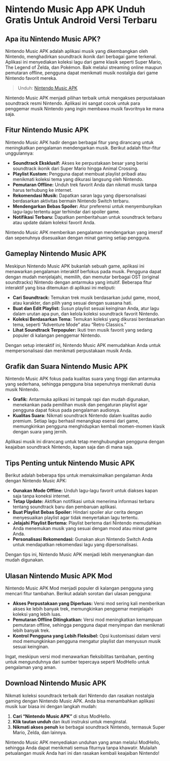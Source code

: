 # Nintendo Music App APK Unduh Gratis Untuk Android Versi Terbaru

## Apa itu Nintendo Music APK?

Nintendo Music APK adalah aplikasi musik yang dikembangkan oleh Nintendo, menghadirkan soundtrack ikonik dari berbagai game terkenal. Aplikasi ini menyediakan koleksi lagu dari game klasik seperti Super Mario, The Legend of Zelda, dan Pokémon. Baik melalui streaming online maupun pemutaran offline, pengguna dapat menikmati musik nostalgia dari game Nintendo favorit mereka.

>Unduh: [Nintendo Music APK](https://dub.sh/nintendo-music-apk)

Nintendo Music APK menjadi pilihan terbaik untuk mengakses perpustakaan soundtrack resmi Nintendo. Aplikasi ini sangat cocok untuk para penggemar musik Nintendo yang ingin membawa musik favoritnya ke mana saja.

## Fitur Nintendo Music APK

Nintendo Music APK hadir dengan berbagai fitur yang dirancang untuk meningkatkan pengalaman mendengarkan musik. Berikut adalah fitur-fitur unggulannya:

- **Soundtrack Eksklusif:** Akses ke perpustakaan besar yang berisi soundtrack ikonik dari Super Mario hingga Animal Crossing.
- **Playlist Kustom:** Pengguna dapat membuat playlist pribadi atau menikmati koleksi tema yang dikurasi langsung oleh Nintendo.
- **Pemutaran Offline:** Unduh trek favorit Anda dan nikmati musik tanpa harus terhubung ke internet.
- **Rekomendasi Musik:** Dapatkan saran lagu yang dipersonalisasi berdasarkan aktivitas bermain Nintendo Switch terbaru.
- **Mendengarkan Bebas Spoiler:** Atur preferensi untuk menyembunyikan lagu-lagu tertentu agar terhindar dari spoiler game.
- **Notifikasi Terbaru:** Dapatkan pemberitahuan untuk soundtrack terbaru atau update dalam koleksi favorit Anda.

Nintendo Music APK memberikan pengalaman mendengarkan yang imersif dan sepenuhnya disesuaikan dengan minat gaming setiap pengguna.

## Gameplay Nintendo Music APK

Meskipun Nintendo Music APK bukanlah sebuah game, aplikasi ini menawarkan pengalaman interaktif berfokus pada musik. Pengguna dapat dengan mudah menjelajahi, memilih, dan memutar berbagai OST (original soundtracks) Nintendo dengan antarmuka yang intuitif. Beberapa fitur interaktif yang bisa ditemukan di aplikasi ini meliputi:

- **Cari Soundtrack:** Temukan trek musik berdasarkan judul game, mood, atau karakter, dan pilih yang sesuai dengan suasana hati.
- **Buat dan Edit Playlist:** Susun playlist sesuai keinginan Anda, atur lagu dalam urutan apa pun, dan kelola koleksi soundtrack favorit Nintendo.
- **Koleksi Berdasarkan Tema:** Temukan koleksi yang dikurasi berdasarkan tema, seperti “Adventure Mode” atau “Retro Classics.”
- **Lihat Soundtrack Terpopuler:** Ikuti tren musik favorit yang sedang populer di kalangan penggemar Nintendo.

Dengan setup interaktif ini, Nintendo Music APK memudahkan Anda untuk mempersonalisasi dan menikmati perpustakaan musik Anda.

## Grafik dan Suara Nintendo Music APK

Nintendo Music APK fokus pada kualitas suara yang tinggi dan antarmuka yang sederhana, sehingga pengguna bisa sepenuhnya menikmati dunia musik Nintendo.

- **Grafik:** Antarmuka aplikasi ini tampak rapi dan mudah digunakan, menekankan pada pemilihan musik dan pengaturan playlist agar pengguna dapat fokus pada pengalaman audionya.
- **Kualitas Suara:** Nikmati soundtrack Nintendo dalam kualitas audio premium. Setiap lagu berhasil menangkap esensi dari game, memungkinkan pengguna menghidupkan kembali momen-momen klasik dengan suara yang jernih.

Aplikasi musik ini dirancang untuk tetap menghubungkan pengguna dengan keajaiban soundtrack Nintendo, kapan saja dan di mana saja.

## Tips Penting untuk Nintendo Music APK

Berikut adalah beberapa tips untuk memaksimalkan pengalaman Anda dengan Nintendo Music APK:

- **Gunakan Mode Offline:** Unduh lagu-lagu favorit untuk diakses kapan saja tanpa koneksi internet.
- **Tetap Update:** Aktifkan notifikasi untuk menerima informasi terbaru tentang soundtrack baru dan pembaruan aplikasi.
- **Buat Playlist Bebas Spoiler:** Hindari spoiler alur cerita dengan menyesuaikan playlist agar tidak menyertakan lagu tertentu.
- **Jelajahi Playlist Bertema:** Playlist bertema dari Nintendo memudahkan Anda menemukan musik yang sesuai dengan mood atau minat game Anda.
- **Personalisasi Rekomendasi:** Gunakan akun Nintendo Switch Anda untuk mendapatkan rekomendasi lagu yang dipersonalisasi.

Dengan tips ini, Nintendo Music APK menjadi lebih menyenangkan dan mudah digunakan.

## Ulasan Nintendo Music APK Mod

Nintendo Music APK Mod menjadi populer di kalangan pengguna yang mencari fitur tambahan. Berikut adalah sorotan dari ulasan pengguna:

- **Akses Perpustakaan yang Diperluas:** Versi mod sering kali memberikan akses ke lebih banyak trek, memungkinkan penggemar menjelajahi koleksi yang lebih luas.
- **Pemutaran Offline Ditingkatkan:** Versi mod meningkatkan kemampuan pemutaran offline, sehingga pengguna dapat menyimpan dan menikmati lebih banyak trek.
- **Kontrol Pengguna yang Lebih Fleksibel:** Opsi kustomisasi dalam versi mod memungkinkan pengguna mengatur playlist dan menyusun musik sesuai keinginan.

Ingat, meskipun versi mod menawarkan fleksibilitas tambahan, penting untuk mengunduhnya dari sumber tepercaya seperti ModHello untuk pengalaman yang aman.

## Download Nintendo Music APK

Nikmati koleksi soundtrack terbaik dari Nintendo dan rasakan nostalgia gaming dengan Nintendo Music APK. Anda bisa menambahkan aplikasi musik luar biasa ini dengan langkah mudah:

1. **Cari “Nintendo Music APK”** di situs ModHello.
2. **Klik tautan unduh** dan ikuti instruksi untuk menginstal.
3. **Nikmati akses penuh** ke berbagai soundtrack Nintendo, termasuk Super Mario, Zelda, dan lainnya.

Nintendo Music APK menyediakan unduhan yang aman melalui ModHello, sehingga Anda dapat menikmati semua fiturnya tanpa khawatir. Mulailah petualangan musik Anda hari ini dan rasakan kembali keajaiban Nintendo!
